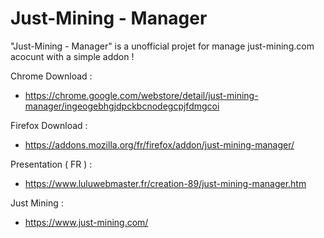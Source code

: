 # Just-Mining - Manager

"Just-Mining - Manager" is a unofficial projet for manage just-mining.com acocunt with a simple addon !

Chrome Download : 
- https://chrome.google.com/webstore/detail/just-mining-manager/ingeogebhgjdpckbcnodegcpjfdmgcoi

Firefox Download :
- https://addons.mozilla.org/fr/firefox/addon/just-mining-manager/

Presentation ( FR ) :
- https://www.luluwebmaster.fr/creation-89/just-mining-manager.htm

Just Mining : 
- https://www.just-mining.com/
